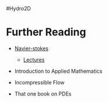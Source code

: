 #Hydro2D

# Further Reading
* [Navier-stokes](https://github.com/barbagroup/CFDPython)
  * [Lectures](https://www.youtube.com/watch?v=cDy5XGOokBY)

* Introduction to Applied Mathematics

* Incompressible Flow

* That one book on PDEs
